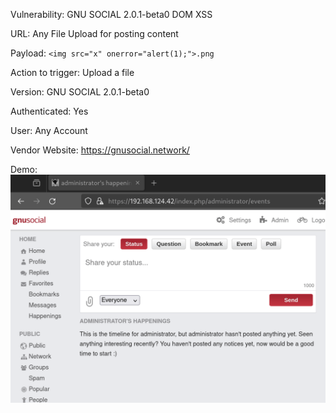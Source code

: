Vulnerability: GNU SOCIAL 2.0.1-beta0 DOM XSS

URL: Any File Upload for posting content

Payload: ```<img src="x" onerror="alert(1);">.png```

Action to trigger: Upload a file

Version: ‎GNU SOCIAL 2.0.1-beta0

Authenticated: Yes

User: Any Account

Vendor Website: https://gnusocial.network/


Demo:
![](https://github.com/4rdr/proofs/blob/main/gifs/GNU_SOCIAL_2.0.1-beta0_DOM_XSS_via_Fileupload.gif)
